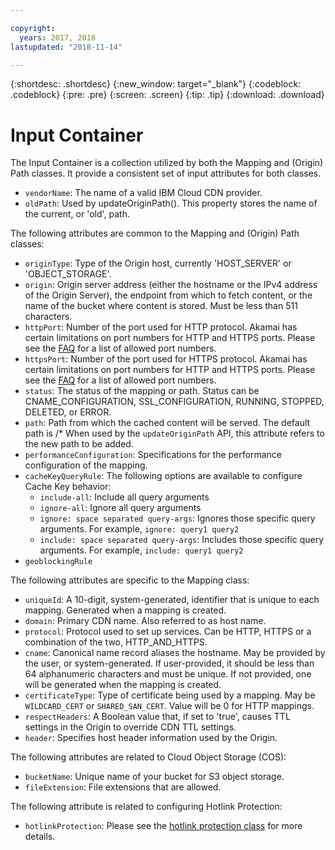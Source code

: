 ```yaml
---

copyright:
  years: 2017, 2018
lastupdated: "2018-11-14"

---
```


{:shortdesc: .shortdesc}
{:new_window: target="_blank"}
{:codeblock: .codeblock}
{:pre: .pre}
{:screen: .screen}
{:tip: .tip}
{:download: .download}

# Input Container
The Input Container is a collection utilized by both the Mapping and (Origin) Path classes.  It provide a consistent set of input attributes for both classes.

* `vendorName`: The name of a valid IBM Cloud CDN provider.
* `oldPath`: Used by updateOriginPath(). This property stores the name of the current, or 'old', path.

The following attributes are common to the Mapping and (Origin) Path classes:
* `originType`: Type of the Origin host, currently 'HOST_SERVER' or 'OBJECT_STORAGE'.
* `origin`: Origin server address (either the hostname or the IPv4 address of the Origin Server), the endpoint from which to fetch content, or the name of the bucket where content is stored. Must be less than 511 characters.
* `httpPort`: Number of the port used for HTTP protocol. Akamai has certain limitations on port numbers for HTTP and HTTPS ports. Please see the [FAQ](faqs.html#are-there-any-restrictions-on-what-http-and-https-port-numbers-are-allowed-for-akamai-) for a list of allowed port numbers.
* `httpsPort`: Number of the port used for HTTPS protocol. Akamai has certain limitations on port numbers for HTTP and HTTPS ports. Please see the [FAQ](faqs.html#are-there-any-restrictions-on-what-http-and-https-port-numbers-are-allowed-for-akamai-) for a list of allowed port numbers.
* `status`:  The status of the mapping or path. Status can be CNAME_CONFIGURATION, SSL_CONFIGURATION, RUNNING, STOPPED, DELETED, or ERROR.
* `path`: Path from which the cached content will be served. The default path is /\* When used by the `updateOriginPath` API, this attribute refers to the new path to be added.
* `performanceConfiguration`: Specifications for the performance configuration of the mapping.
* `cacheKeyQueryRule`: The following options are available to configure Cache Key behavior:
  * `include-all`: Include all query arguments
  * `ignore-all`: Ignore all query arguments
  * `ignore: space separated query-args`: Ignores those specific query arguments. For example, `ignore: query1 query2`
  * `include: space separated query-args`: Includes those specific query arguments. For example, `include: query1 query2`
* `geoblockingRule`

The following attributes are specific to the Mapping class:

* `uniqueId`: A 10-digit, system-generated, identifier that is unique to each mapping. Generated when a mapping is created.
* `domain`: Primary CDN name. Also referred to as host name.
* `protocol`: Protocol used to set up services. Can be HTTP, HTTPS or a combination of the two, HTTP_AND_HTTPS.
* `cname`: Canonical name record aliases the hostname. May be provided by the user, or system-generated. If user-provided, it should be less than 64 alphanumeric characters and must be unique. If not provided, one will be generated when the mapping is created.
* `certificateType`: Type of certificate being used by a mapping. May be `WILDCARD_CERT` or `SHARED_SAN_CERT`. Value will be 0 for HTTP mappings.
* `respectHeaders`: A Boolean value that, if set to 'true', causes TTL settings in the Origin to override CDN TTL settings.
* `header`: Specifies host header information used by the Origin.

The following attributes are related to Cloud Object Storage (COS):  
* `bucketName`: Unique name of your bucket for S3 object storage.  
* `fileExtension`: File extensions that are allowed.

The following attribute is related to configuring Hotlink Protection:
* `hotlinkProtection`: Please see the [hotlink protection class](hotlink-protection-behavior.html) for more details.

